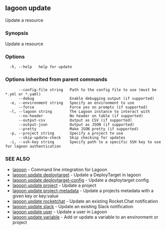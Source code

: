 ## lagoon update

Update a resource

### Synopsis

Update a resource

### Options

```
  -h, --help   help for update
```

### Options inherited from parent commands

```
      --config-file string   Path to the config file to use (must be *.yml or *.yaml)
      --debug                Enable debugging output (if supported)
  -e, --environment string   Specify an environment to use
      --force                Force yes on prompts (if supported)
  -l, --lagoon string        The Lagoon instance to interact with
      --no-header            No header on table (if supported)
      --output-csv           Output as CSV (if supported)
      --output-json          Output as JSON (if supported)
      --pretty               Make JSON pretty (if supported)
  -p, --project string       Specify a project to use
      --skip-update-check    Skip checking for updates
  -i, --ssh-key string       Specify path to a specific SSH key to use for lagoon authentication
```

### SEE ALSO

* [lagoon](lagoon.md)	 - Command line integration for Lagoon
* [lagoon update deploytarget](lagoon_update_deploytarget.md)	 - Update a DeployTarget in lagoon
* [lagoon update deploytarget-config](lagoon_update_deploytarget-config.md)	 - Update a deploytarget config
* [lagoon update project](lagoon_update_project.md)	 - Update a project
* [lagoon update project-metadata](lagoon_update_project-metadata.md)	 - Update a projects metadata with a given key or key:value
* [lagoon update rocketchat](lagoon_update_rocketchat.md)	 - Update an existing Rocket.Chat notification
* [lagoon update slack](lagoon_update_slack.md)	 - Update an existing Slack notification
* [lagoon update user](lagoon_update_user.md)	 - Update a user in Lagoon
* [lagoon update variable](lagoon_update_variable.md)	 - Add or update a variable to an environment or project

